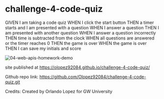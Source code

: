 # challenge-4-code-quiz

GIVEN I am taking a code quiz
WHEN I click the start button
THEN a timer starts and I am presented with a question
WHEN I answer a question
THEN I am presented with another question
WHEN I answer a question incorrectly
THEN time is subtracted from the clock
WHEN all questions are answered or the timer reaches 0
THEN the game is over
WHEN the game is over
THEN I can save my initials and score

![04-web-apis-homework-demo](https://user-images.githubusercontent.com/94086814/146693928-256dde65-af33-42dd-b187-52e65033fced.gif)


site published at https://olopez92084.github.io/challenge-4-code-quiz/

Github repo link: https://github.com/Olopez92084/challenge-4-code-quiz.git

Credits: Created by Orlando Lopez for GW University
